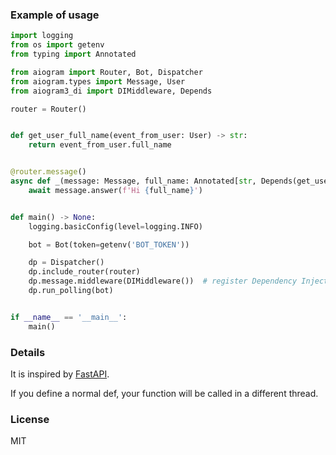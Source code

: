 ### Example of usage

```python
import logging
from os import getenv
from typing import Annotated

from aiogram import Router, Bot, Dispatcher
from aiogram.types import Message, User
from aiogram3_di import DIMiddleware, Depends

router = Router()


def get_user_full_name(event_from_user: User) -> str:
    return event_from_user.full_name


@router.message()
async def _(message: Message, full_name: Annotated[str, Depends(get_user_full_name)]) -> None:
    await message.answer(f'Hi {full_name}')


def main() -> None:
    logging.basicConfig(level=logging.INFO)

    bot = Bot(token=getenv('BOT_TOKEN'))

    dp = Dispatcher()
    dp.include_router(router)
    dp.message.middleware(DIMiddleware())  # register Dependency Injection middleware
    dp.run_polling(bot)


if __name__ == '__main__':
    main()
```

### Details

It is inspired by [FastAPI](https://github.com/tiangolo/fastapi).

If you define a normal def, your function will be called in a different thread.

### License

MIT
